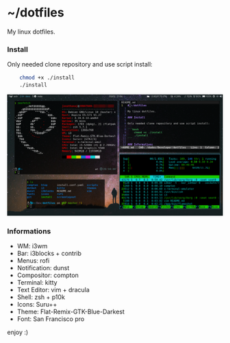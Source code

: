 # ~/dotfiles

My linux dotfiles.

### Install

Only needed clone repository and use script install:

```bash
    chmod +x ./install
    ./install
```

<img src="doc/wm.png" style="{position:'center'}" />

### Informations

- WM: i3wm
- Bar: i3blocks + contrib
- Menus: rofi
- Notification: dunst
- Compositor: compton
- Terminal: kitty 
- Text Editor: vim + dracula
- Shell: zsh + p10k
- Icons: Suru++
- Theme: Flat-Remix-GTK-Blue-Darkest
- Font: San Francisco pro

enjoy :)
